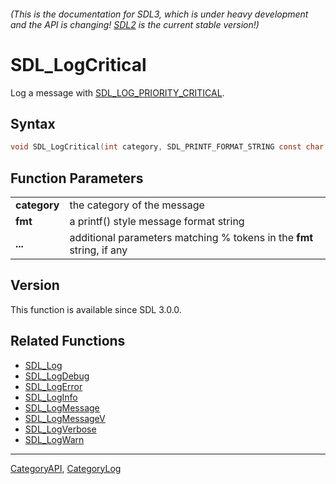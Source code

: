 ###### (This is the documentation for SDL3, which is under heavy development and the API is changing! [SDL2](https://wiki.libsdl.org/SDL2/) is the current stable version!)
# SDL_LogCritical

Log a message with [SDL_LOG_PRIORITY_CRITICAL](SDL_LOG_PRIORITY_CRITICAL).

## Syntax

```c
void SDL_LogCritical(int category, SDL_PRINTF_FORMAT_STRING const char *fmt, ...) SDL_PRINTF_VARARG_FUNC(2);

```

## Function Parameters

|                  |                                                                       |
| ---------------- | --------------------------------------------------------------------- |
| **category**     | the category of the message                                           |
| **fmt**          | a printf() style message format string                                |
| **...**          | additional parameters matching % tokens in the **fmt** string, if any |

## Version

This function is available since SDL 3.0.0.

## Related Functions

* [SDL_Log](SDL_Log)
* [SDL_LogDebug](SDL_LogDebug)
* [SDL_LogError](SDL_LogError)
* [SDL_LogInfo](SDL_LogInfo)
* [SDL_LogMessage](SDL_LogMessage)
* [SDL_LogMessageV](SDL_LogMessageV)
* [SDL_LogVerbose](SDL_LogVerbose)
* [SDL_LogWarn](SDL_LogWarn)

----
[CategoryAPI](CategoryAPI), [CategoryLog](CategoryLog)

